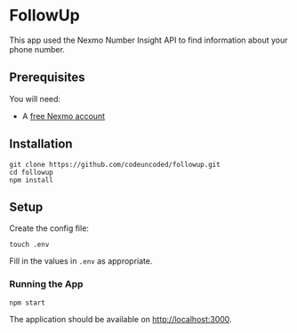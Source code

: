 # FollowUp

This app used the Nexmo Number Insight API to find information about your phone number.

## Prerequisites

You will need:

-   A [free Nexmo account](https://dashboard.nexmo.com/sign-up)

## Installation

```
git clone https://github.com/codeuncoded/followup.git
cd followup
npm install
```
## Setup

Create the config file:
```
touch .env
```
Fill in the values in `.env` as appropriate.

### Running the App
```
npm start
```
The application should be available on [http://localhost:3000](http://localhost:3000).
